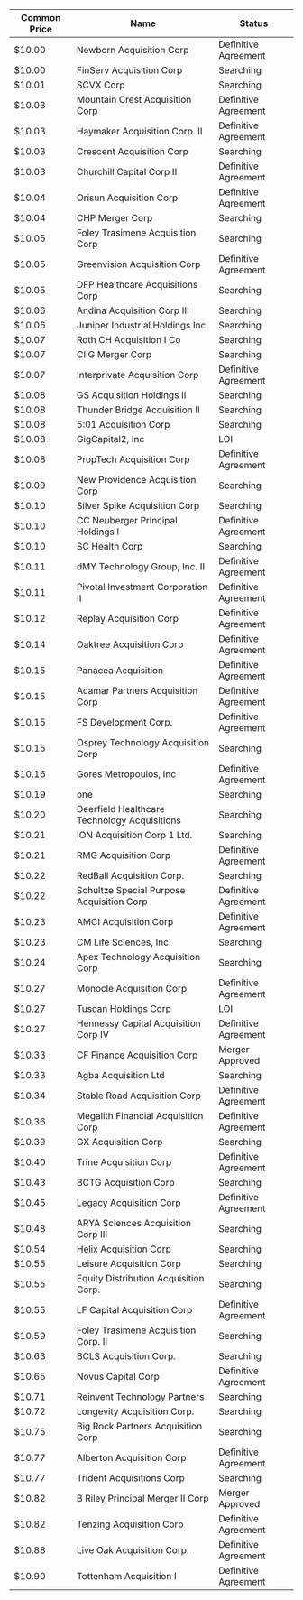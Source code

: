 Common Price  | Name                                         | Status              
------------- | -------------------------------------------- | --------------------
$10.00        | Newborn Acquisition Corp                     | Definitive Agreement
$10.00        | FinServ Acquisition Corp                     | Searching           
$10.01        | SCVX Corp                                    | Searching           
$10.03        | Mountain Crest Acquisition Corp              | Definitive Agreement
$10.03        | Haymaker Acquisition Corp. II                | Definitive Agreement
$10.03        | Crescent Acquisition Corp                    | Searching           
$10.03        | Churchill Capital Corp II                    | Definitive Agreement
$10.04        | Orisun Acquisition Corp                      | Definitive Agreement
$10.04        | CHP Merger Corp                              | Searching           
$10.05        | Foley Trasimene Acquisition Corp             | Searching           
$10.05        | Greenvision Acquisition Corp                 | Definitive Agreement
$10.05        | DFP Healthcare Acquisitions Corp             | Searching           
$10.06        | Andina Acquisition Corp III                  | Searching           
$10.06        | Juniper Industrial Holdings Inc              | Searching           
$10.07        | Roth CH Acquisition I Co                     | Searching           
$10.07        | CIIG Merger Corp                             | Searching           
$10.07        | Interprivate Acquisition Corp                | Definitive Agreement
$10.08        | GS Acquisition Holdings II                   | Searching           
$10.08        | Thunder Bridge Acquisition II                | Searching           
$10.08        | 5:01 Acquisition Corp                        | Searching           
$10.08        | GigCapital2, Inc                             | LOI                 
$10.08        | PropTech Acquisition Corp                    | Definitive Agreement
$10.09        | New Providence Acquisition Corp              | Searching           
$10.10        | Silver Spike Acquisition Corp                | Searching           
$10.10        | CC Neuberger Principal Holdings I            | Definitive Agreement
$10.10        | SC Health Corp                               | Searching           
$10.11        | dMY Technology Group, Inc. II                | Definitive Agreement
$10.11        | Pivotal Investment Corporation II            | Definitive Agreement
$10.12        | Replay Acquisition Corp                      | Definitive Agreement
$10.14        | Oaktree Acquisition Corp                     | Definitive Agreement
$10.15        | Panacea Acquisition                          | Definitive Agreement
$10.15        | Acamar Partners Acquisition Corp             | Definitive Agreement
$10.15        | FS Development Corp.                         | Definitive Agreement
$10.15        | Osprey Technology Acquisition Corp           | Searching           
$10.16        | Gores Metropoulos, Inc                       | Definitive Agreement
$10.19        | one                                          | Searching           
$10.20        | Deerfield Healthcare Technology Acquisitions | Searching           
$10.21        | ION Acquisition Corp 1 Ltd.                  | Searching           
$10.21        | RMG Acquisition Corp                         | Definitive Agreement
$10.22        | RedBall Acquisition Corp.                    | Searching           
$10.22        | Schultze Special Purpose Acquisition Corp    | Definitive Agreement
$10.23        | AMCI Acquisition Corp                        | Definitive Agreement
$10.23        | CM Life Sciences, Inc.                       | Searching           
$10.24        | Apex Technology Acquisition Corp             | Searching           
$10.27        | Monocle Acquisition Corp                     | Definitive Agreement
$10.27        | Tuscan Holdings Corp                         | LOI                 
$10.27        | Hennessy Capital Acquisition Corp IV         | Definitive Agreement
$10.33        | CF Finance Acquisition Corp                  | Merger Approved     
$10.33        | Agba Acquisition Ltd                         | Searching           
$10.34        | Stable Road Acquisition Corp                 | Definitive Agreement
$10.36        | Megalith Financial Acquisition Corp          | Definitive Agreement
$10.39        | GX Acquisition Corp                          | Searching           
$10.40        | Trine Acquisition Corp                       | Definitive Agreement
$10.43        | BCTG Acquisition Corp                        | Searching           
$10.45        | Legacy Acquisition Corp                      | Definitive Agreement
$10.48        | ARYA Sciences Acquisition Corp III           | Searching           
$10.54        | Helix Acquisition Corp                       | Searching           
$10.55        | Leisure Acquisition Corp                     | Searching           
$10.55        | Equity Distribution Acquisition Corp.        | Searching           
$10.55        | LF Capital Acquisition Corp                  | Definitive Agreement
$10.59        | Foley Trasimene Acquisition Corp. II         | Searching           
$10.63        | BCLS Acquisition Corp.                       | Searching           
$10.65        | Novus Capital Corp                           | Definitive Agreement
$10.71        | Reinvent Technology Partners                 | Searching           
$10.72        | Longevity Acquisition Corp.                  | Searching           
$10.75        | Big Rock Partners Acquisition Corp           | Searching           
$10.77        | Alberton Acquisition Corp                    | Definitive Agreement
$10.77        | Trident Acquisitions Corp                    | Searching           
$10.82        | B Riley Principal Merger II Corp             | Merger Approved     
$10.82        | Tenzing Acquisition Corp                     | Definitive Agreement
$10.88        | Live Oak Acquisition Corp.                   | Definitive Agreement
$10.90        | Tottenham Acquisition I                      | Definitive Agreement
